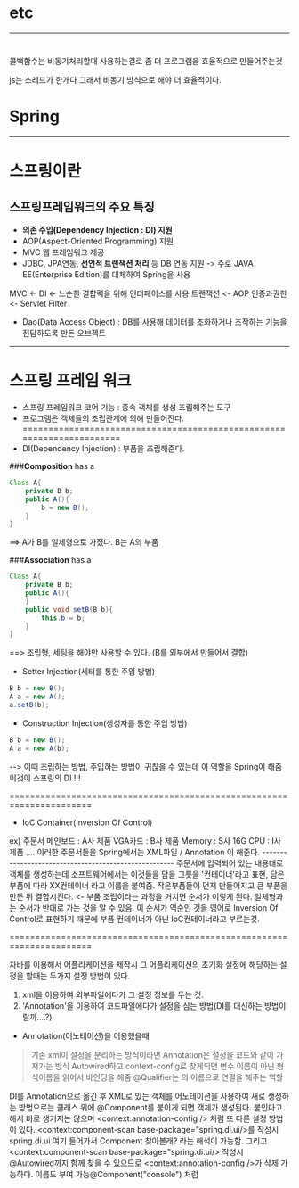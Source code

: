# etc
--------------------------------------------

# 
콜백함수는 비동기처리할때 사용하는걸로 좀 더 프로그램을 효율적으로 만들어주는것

js는 스레드가 한개다
그래서 비동기 방식으로 해야 더 효율적이다.

# Spring
--------------------------------------------

# 스프링이란
## 스프링프레임워크의 주요 특징
 - __의존 주입(Dependency Injection : DI) 지원__
 - AOP(Aspect-Oriented Programming) 지원
 - MVC 웹 프레임워크 제공
 - JDBC, JPA연동, __선언적 트랜잭션 처리__ 등 DB 연동 지원 
 	-> 주로 JAVA EE(Enterprise Edition)를 대체하여 Spring을 사용
 	
 MVC 	<- DI	<- 느슨한 결합력을 위해 인터페이스를 사용
 트랜잭션	<- AOP
 인증과권한	<- Servlet Filter

* Dao(Data Access Object) : DB를 사용해 데이터를 조화하거나 조작하는 기능을 전담하도록 만든 오브젝트
----------------------------------------------------------------------------------

 
# 스프링 프레임 워크
 - 스프링 프레임워크 코어 기능 : 종속 객체를 생성 조립해주는 도구
 - 프로그램은 객체들의 조립관계에 의해 만들어진다.
====================================================================== 
 - DI(Dependency Injection) : 부품을 조립해준다.

###__Composition__ has a
~~~java
Class A{
	private B b;
	public A(){
		b = new B();
	}
}
~~~
==> A가 B를 일체형으로 가졌다. B는 A의 부품

###__Association__ has a
~~~java
Class A{
	private B b;
	public A(){
	}
	public void setB(B b){
		this.b = b;
	}
}
~~~
==> 조립형, 세팅을 해야만 사용할 수 있다. (B를 외부에서 만들어서 결합)

 - Setter Injection(세터를 통한 주입 방법)
 
 ~~~java
 B b = new B();
 A a = new A();
 a.setB(b);
 ~~~
 
 - Construction Injection(생성자를 통한 주입 방법)

 ~~~java
 B b = new B();
 A a = new A(b);
 ~~~
 --> 이때 조립하는 방법, 주입하는 방법이 귀찮을 수 있는데 이 역할을 Spring이 해줌
 	이것이 스프링의 DI !!!
 
====================================================================== 
 - IoC Container(Inversion Of Control)
  
  ex) 주문서
  	메인보드	: A사 제품
  	VGA카드	: B사 제품
  	Memory 	: S사 16G
  	CPU		: I사 제품
  	....
  	이러한 주문서들을 Spring에서는 XML파일 / Annotation 이 해준다.
  	-----------------------------------------------------
  	주문서에 입력되어 있는 내용대로 객체를 생성하는데 소프트웨어에서는 이것들을 담을 그릇을 '컨테이너'라고 표현, 담은 부품에 따라 XX컨테이너 라고 이름을 붙여줌.
  	작은부품들이 먼저 만들어지고 큰 부품을 만든 뒤 결합시킨다. <- 부품 조립이라는 과정을 거치면 순서가 이렇게 된다.
  	일체형과는 순서가 반대로 가는 것을 알 수 있음. 이 순서가 역순인 것을 영어로 Inversion Of Control로 표현하기 때문에 부품 컨테이너가 아닌 IoC컨테이너라고 부르는것.

====================================================================== 
  	
자바를 이용해서 어플리케이션을 제작시 그 어플리케이션의 초기화 설정에 해당하는 설정을 할때는
두가지 설정 방법이 있다.
 1. xml을 이용하여 외부파일에다가 그 설정 정보를 두는 것.
 2. 'Annotation'을 이용하여 코드파일에다가 설정을 심는 방법(DI를 대신하는 방법이랄까....?)
 
  - Annotation(어노테이션)을 이용했을때
  > 기존 xml이 설정을 분리하는 방식이라면 Annotation은 설정을 코드와 같이 가져가는 방식
  > Autowired하고 context-config로 찾게되면 변수 이름이 아닌 형식이름을 읽어서 바인딩을 해줌
  > @Qualifier는 <bean id="">의 이름으로 연결을 해주는 역할
  
  DI를 Annotation으로 옮긴 후 XML로 있는 객체를 어노테이션을 사용하여 새로 생성하는 방법으로는 클래스 위에 @Component를 붙이게 되면 객체가 생성된다. 붙인다고 해서 바로 생기지는 않으며 <context:annotation-config /> 처럼 또 다른 설정 방법이 있다. <context:component-scan base-package="spring.di.ui/>를 작성시 spring.di.ui 여기 들어가서 Component 찾아볼래? 라는 해석이 가능함. 그리고 <context:component-scan base-package="spring.di.ui/> 작성시 @Autowired까지 함께 찾을 수 있으므로 <context:annotation-config />가 삭제 가능하다.
  이름도 부여 가능@Component("console") 처럼
  
  	
  	
 
 